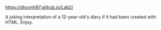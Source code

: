 https://dhuynh97.github.io/Lab2/

A joking interpretation of a 12-year-old's diary if it had been created with HTML. Enjoy.
